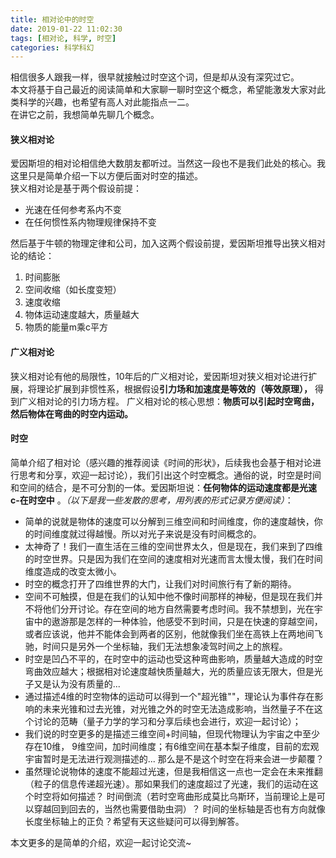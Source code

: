 ```yaml
---
title: 相对论中的时空
date: 2019-01-22 11:02:30
tags: [相对论, 科学, 时空]
categories: 科学科幻
---
```

  相信很多人跟我一样，很早就接触过时空这个词，但是却从没有深究过它。  
  本文将基于自己最近的阅读简单和大家聊一聊时空这个概念，希望能激发大家对此类科学的兴趣，也希望有高人对此能指点一二。  
  在讲它之前，我想简单先聊几个概念。  

#### 狭义相对论
  爱因斯坦的相对论相信绝大数朋友都听过。当然这一段也不是我们此处的核心。我这里只是简单介绍一下以方便后面对时空的描述。  
  狭义相对论是基于两个假设前提：
  * 光速在任何参考系内不变
  * 在任何惯性系内物理规律保持不变

  然后基于牛顿的物理定律和公司，加入这两个假设前提，爱因斯坦推导出狭义相对论的结论：
  1. 时间膨胀
  2. 空间收缩（如长度变短）
  3. 速度收缩
  4. 物体运动速度越大，质量越大
  5. 物质的能量m乘c平方

#### 广义相对论
  狭义相对论有他的局限性，10年后的广义相对论，爱因斯坦对狭义相对论进行扩展，将理论扩展到非惯性系，根据假设**引力场和加速度是等效的（等效原理），**  得到广义相对论的引力场方程。
  广义相对论的核心思想：**物质可以引起时空弯曲，然后物体在弯曲的时空内运动。**

#### 时空
  简单介绍了相对论（感兴趣的推荐阅读《时间的形状》，后续我也会基于相对论进行思考和分享，欢迎一起讨论），我们引出这个时空概念。通俗的说，时空是时间和空间的结合，是不可分割的一体。爱因斯坦说：**任何物体的运动速度都是光速c-在时空中** 。*（以下是我一些发散的思考，用列表的形式记录方便阅读）*：
  - 简单的说就是物体的速度可以分解到三维空间和时间维度，你的速度越快，你的时间维度就过得越慢。所以对光子来说是没有时间概念的。
  - 太神奇了！我们一直生活在三维的空间世界太久，但是现在，我们来到了四维的时空世界。只是因为我们在空间的速度相对光速而言太慢太慢，我们在时间维度造成的改变太微小。
  - 时空的概念打开了四维世界的大门，让我们对时间旅行有了新的期待。
  - 空间不可触摸，但是在我们的认知中他不像时间那样的神秘，但是现在我们并不将他们分开讨论。存在空间的地方自然需要考虑时间。我不禁想到，光在宇宙中的遨游那是怎样的一种体验，他感受不到时间，只是在快速的穿越空间，或者应该说，他并不能体会到两者的区别，他就像我们坐在高铁上在两地间飞驰，时间只是另外一个坐标轴，我们无法想象凌驾时间之上的旅程。
  - 时空是凹凸不平的，在时空中的运动也受这种弯曲影响，质量越大造成的时空弯曲效应越大；根据相对论速度越快质量越大，光的质量应该无限大，但是光子又是认为没有质量的...
  - 通过描述4维的时空物体的运动可以得到一个"超光锥""，理论认为事件存在影响的未来光锥和过去光锥，对光锥之外的时空无法造成影响，当然量子不在这个讨论的范畴（量子力学的学习和分享后续也会进行，欢迎一起讨论）；
  - 我们说的时空更多的是描述三维空间+时间轴，但现代物理认为宇宙之中至少存在10维， 9维空间，加时间维度；有6维空间在基本梨子维度，目前的宏观宇宙暂时是无法进行观测描述的... 那么是不是这个时空在将来会进一步颠覆？
  - 虽然理论说物体的速度不能超过光速，但是我相信这一点也一定会在未来推翻（粒子的信息传递超光速）。那如果我们的速度超过了光速，我们的运动在这个时空将如何描述？ 时间倒流（若时空弯曲形成莫比乌斯环，当前理论上是可以穿越回到回去的，当然也需要借助虫洞）？ 时间的坐标轴是否也有方向就像长度坐标轴上的正负？希望有天这些疑问可以得到解答。

本文更多的是简单的介绍，欢迎一起讨论交流~
